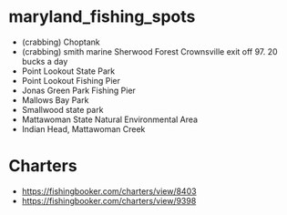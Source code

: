 # maryland_fishing_spots
- (crabbing) Choptank
- (crabbing) smith marine Sherwood Forest Crownsville exit off 97. 20 bucks a day
- Point Lookout State Park
- Point Lookout Fishing Pier
- Jonas Green Park Fishing Pier
- Mallows Bay Park
- Smallwood state park
- Mattawoman State Natural Environmental Area
- Indian Head, Mattawoman Creek

# Charters
- https://fishingbooker.com/charters/view/8403
- https://fishingbooker.com/charters/view/9398

